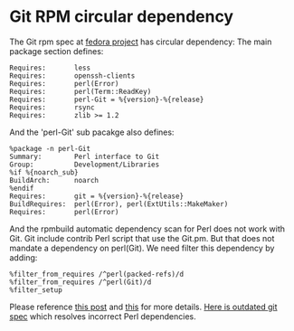 # Git RPM circular dependency
The Git rpm spec at [fedora project][1] has circular dependency:
The main package section defines:

    Requires:       less
    Requires:       openssh-clients
    Requires:       perl(Error)
    Requires:       perl(Term::ReadKey)
    Requires:       perl-Git = %{version}-%{release}
    Requires:       rsync
    Requires:       zlib >= 1.2

And the 'perl-Git' sub pacakge also defines:

    %package -n perl-Git
    Summary:        Perl interface to Git
    Group:          Development/Libraries
    %if %{noarch_sub}
    BuildArch:      noarch
    %endif
    Requires:       git = %{version}-%{release}
    BuildRequires:  perl(Error), perl(ExtUtils::MakeMaker)
    Requires:       perl(Error)


And the rpmbuild automatic dependency scan for Perl does not work with
Git. Git include contrib Perl script that use the Git.pm. But that does
not mandate a dependency on perl(Git). We need filter this dependency by
adding:

    %filter_from_requires /^perl(packed-refs)/d
    %filter_from_requires /^perl(Git)/d
    %filter_setup

Please reference [this post][2] and [this][3] for more details.
[Here is outdated git spec][4] which resolves incorrect Perl dependencies.

[1]: http://pkgs.fedoraproject.org/cgit/git.git/tree/git.spec?h=f21
[2]: http://superuser.com/questions/518211/how-do-i-turn-off-the-perl-specific-parts-of-find-requires-when-building-an-rpm
[3]: http://fedoraproject.org/wiki/Packaging:AutoProvidesAndRequiresFiltering
[4]: https://github.com/repoforge/rpms/blob/master/specs/git/git.spec
